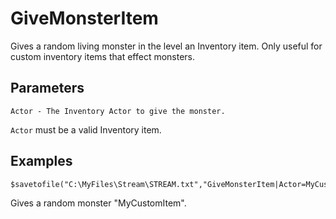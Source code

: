 # GiveMonsterItem

Gives a random living monster in the level an Inventory item. Only useful for custom inventory items that effect monsters.

## Parameters
```
Actor - The Inventory Actor to give the monster.
```

`Actor` must be a valid Inventory item.

## Examples

```
$savetofile("C:\MyFiles\Stream\STREAM.txt","GiveMonsterItem|Actor=MyCustomItem|$username|$dummyormsg")
```
Gives a random monster "MyCustomItem".
